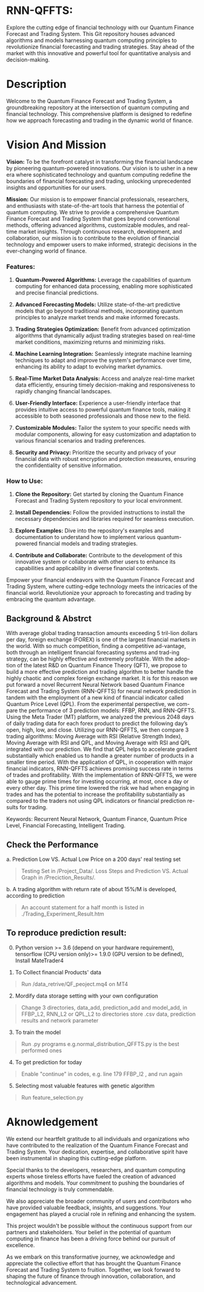 # RNN-QFFTS:

Explore the cutting edge of financial technology with our Quantum Finance Forecast and Trading System. This Git repository houses advanced algorithms and models harnessing quantum computing principles to revolutionize financial forecasting and trading strategies. Stay ahead of the market with this innovative and powerful tool for quantitative analysis and decision-making.

# Description 

Welcome to the Quantum Finance Forecast and Trading System, a groundbreaking repository at the intersection of quantum computing and financial technology. This comprehensive platform is designed to redefine how we approach forecasting and trading in the dynamic world of finance.

# Vision And Mission 

**Vision:**
To be the forefront catalyst in transforming the financial landscape by pioneering quantum-powered innovations. Our vision is to usher in a new era where sophisticated technology and quantum computing redefine the boundaries of financial forecasting and trading, unlocking unprecedented insights and opportunities for our users.

**Mission:**
Our mission is to empower financial professionals, researchers, and enthusiasts with state-of-the-art tools that harness the potential of quantum computing. We strive to provide a comprehensive Quantum Finance Forecast and Trading System that goes beyond conventional methods, offering advanced algorithms, customizable modules, and real-time market insights. Through continuous research, development, and collaboration, our mission is to contribute to the evolution of financial technology and empower users to make informed, strategic decisions in the ever-changing world of finance.

### Features:

1. **Quantum-Powered Algorithms:**
   Leverage the capabilities of quantum computing for enhanced data processing, enabling more sophisticated and precise financial predictions.

2. **Advanced Forecasting Models:**
   Utilize state-of-the-art predictive models that go beyond traditional methods, incorporating quantum principles to analyze market trends and make informed forecasts.

3. **Trading Strategies Optimization:**
   Benefit from advanced optimization algorithms that dynamically adjust trading strategies based on real-time market conditions, maximizing returns and minimizing risks.

4. **Machine Learning Integration:**
   Seamlessly integrate machine learning techniques to adapt and improve the system's performance over time, enhancing its ability to adapt to evolving market dynamics.

5. **Real-Time Market Data Analysis:**
   Access and analyze real-time market data efficiently, ensuring timely decision-making and responsiveness to rapidly changing financial landscapes.

6. **User-Friendly Interface:**
   Experience a user-friendly interface that provides intuitive access to powerful quantum finance tools, making it accessible to both seasoned professionals and those new to the field.

7. **Customizable Modules:**
   Tailor the system to your specific needs with modular components, allowing for easy customization and adaptation to various financial scenarios and trading preferences.

8. **Security and Privacy:**
   Prioritize the security and privacy of your financial data with robust encryption and protection measures, ensuring the confidentiality of sensitive information.

### How to Use:

1. **Clone the Repository:**
   Get started by cloning the Quantum Finance Forecast and Trading System repository to your local environment.

2. **Install Dependencies:**
   Follow the provided instructions to install the necessary dependencies and libraries required for seamless execution.

3. **Explore Examples:**
   Dive into the repository's examples and documentation to understand how to implement various quantum-powered financial models and trading strategies.

4. **Contribute and Collaborate:**
   Contribute to the development of this innovative system or collaborate with other users to enhance its capabilities and applicability in diverse financial contexts.

Empower your financial endeavors with the Quantum Finance Forecast and Trading System, where cutting-edge technology meets the intricacies of the financial world. Revolutionize your approach to forecasting and trading by embracing the quantum advantage.


## Background & Abstrct

With average global trading transaction amounts exceeding 5 tril-lion dollars per day, foreign exchange (FOREX) is one of the largest financial markets in the world. With so much competition, finding a competitive ad-vantage, both through an intelligent financial forecasting systems and trad-ing strategy, can be highly effective and extremely profitable. With the adop-tion of the latest R&D on Quantum Finance Theory (QFT), we propose to build a more effective prediction and trading algorithm to better handle the highly chaotic and complex foreign exchange market. It is for this reason we put forward a novel Recurrent Neural Network based Quantum Finance Forecast and Trading System (RNN-QFFTS) for neural network prediction in tandem with the employment of a new kind of financial indicator called Quantum Price Level (QPL). From the experimental perspective, we com-pare the performance of 3 prediction models: FFBP, RNN, and RNN-QFFTS. Using the Meta Trader (MT) platform, we analyzed the previous 2048 days of daily trading data for each forex product to predict the following day’s open, high, low, and close. Utilizing our RNN-QFFTS, we then compare 3 trading algorithms: Moving Average with RSI (Relative Strength Index), Moving Average with RSI and QPL, and Moving Average with RSI and QPL integrated with our prediction. We find that QPL helps to accelerate gradient substantially which enabled us to handle a greater number of products in a smaller time period. With the application of QPL, in cooperation with major financial indicators, RNN-QFFTS achieves promising success rate in terms of trades and profitability. With the implementation of RNN-QFFTS, we were able to gauge prime times for investing occurring, at most, once a day or every other day. This prime time lowered the risk we had when engaging in trades and has the potential to increase the profitability substantially as compared to the traders not using QPL indicators or financial prediction re-sults for trading.

Keywords: Recurrent Neural Network, Quantum Finance, Quantum Price Level, Financial Forecasting, Intelligent Trading.

## Check the Performance
a. Prediction Low VS. Actual Low Price on a 200 days' real testing set
>  Testing Set in /Project_Data/.
>  Loss Steps and Prediction VS. Actual Graph in /Preciction_Results/.


b. A trading algorithm with return rate of about 15%/M is developed, according to prediction
>  An account statement for a half month is listed in ./Trading_Experiment_Result.htm 


## To reproduce prediction result:

0. Python version >= 3.6 (depend on your hardware requirement), tensorflow (CPU version only)>= 1.9.0 (GPU version to be defined), </br>
Install MateTrader4

1. To Collect financial Products' data
> Run /data_retrive/QF_peoject.mq4 on MT4

2. Mordify data storage setting with your own configuration
> Change 3 directories, data_add, prediction_add and model_add, in FFBP_L2, RNN_L2 or QPL_L2 to directories store .csv data, prediction results and network parameter

3. To train the model
> Run .py programs e.g.normal_distribution_QFFTS.py is the best performed ones

4. To get prediction for today
> Enable "continue" in codes, e.g. line 179 FFBP_l2 , and run again

5. Selecting most valuable features with genetic algorithm
> Run feature_selection.py

# Aknowledgement 

We extend our heartfelt gratitude to all individuals and organizations who have contributed to the realization of the Quantum Finance Forecast and Trading System. Your dedication, expertise, and collaborative spirit have been instrumental in shaping this cutting-edge platform.

Special thanks to the developers, researchers, and quantum computing experts whose tireless efforts have fueled the creation of advanced algorithms and models. Your commitment to pushing the boundaries of financial technology is truly commendable.

We also appreciate the broader community of users and contributors who have provided valuable feedback, insights, and suggestions. Your engagement has played a crucial role in refining and enhancing the system.

This project wouldn't be possible without the continuous support from our partners and stakeholders. Your belief in the potential of quantum computing in finance has been a driving force behind our pursuit of excellence.

As we embark on this transformative journey, we acknowledge and appreciate the collective effort that has brought the Quantum Finance Forecast and Trading System to fruition. Together, we look forward to shaping the future of finance through innovation, collaboration, and technological advancement.
